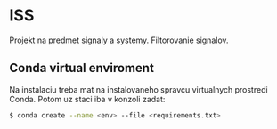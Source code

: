# ISS

Projekt na predmet signaly a systemy.
Filtorovanie signalov.

## Conda virtual enviroment
Na instalaciu treba mat na instalovaneho spravcu virtualnych prostredi Conda.
Potom uz staci iba v konzoli zadat:

```bash
$ conda create --name <env> --file <requirements.txt>
```

